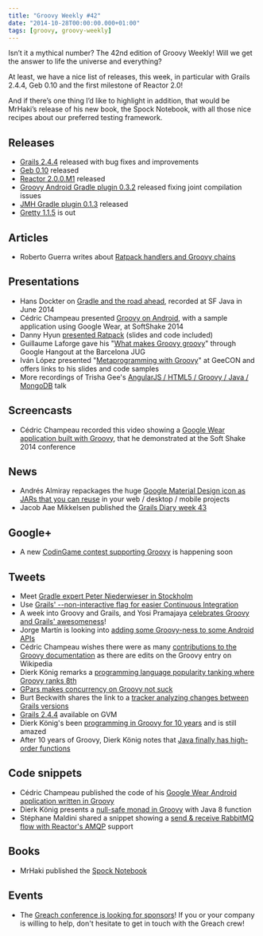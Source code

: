 ```yaml
---
title: "Groovy Weekly #42"
date: "2014-10-28T00:00:00.000+01:00"
tags: [groovy, groovy-weekly]
---
```


Isn’t it a mythical number? The 42nd edition of Groovy Weekly! Will we get the answer to life the universe and everything?

At least, we have a nice list of releases, this week, in particular with Grails 2.4.4, Geb 0.10 and the first milestone of Reactor 2.0!

And if there’s one thing I’d like to highlight in addition, that would be MrHaki’s release of his new book, the Spock Notebook, with all those nice recipes about our preferred testing framework.

## Releases

*   [Grails 2.4.4](https://twitter.com/grailsframework/status/527119729631461376) released with bug fixes and improvements
*   [Geb 0.10](https://twitter.com/tomaslin/status/524798100041261058) released
*   [Reactor 2.0.0.M1](https://spring.io/blog/2014/10/21/reactor-2-0-0-m1-released-with-reactive-streams-integration) released
*   [Groovy Android Gradle plugin 0.3.2](https://twitter.com/cedricchampeau/status/526687506323238912) released fixing joint compilation issues
*   [JMH Gradle plugin 0.1.3](https://twitter.com/cedricchampeau/status/527031406124609536) released
*   [Gretty 1.1.5](https://groups.google.com/forum/#!topic/gradle-dev/dpQkogqx_bw) is out
    
## Articles

*   Roberto Guerra writes about [Ratpack handlers and Groovy chains](http://blog.stumblingoncode.com/posts/2014-10-20-ratpack-groovy-chain.html)

## Presentations

*   Hans Dockter on [Gradle and the road ahead](https://thenewcircle.com/s/post/1673/gradle_and_the_road_ahead_hans_dockter_video), recorded at SF Java in June 2014
*   Cédric Champeau presented [Groovy on Android](https://twitter.com/cedricchampeau/status/525608597863268353), with a sample application using Google Wear, at SoftShake 2014
*   Danny Hyun [presented Ratpack](https://twitter.com/Lspacewalker/status/524763500674310144) (slides and code included)
*   Guillaume Laforge gave his "[What makes Groovy groovy](https://www.youtube.com/watch?v=8E3TdP_KIJo)" through Google Hangout at the Barcelona JUG
*   Iván López presented "[Metaprogramming with Groovy](https://twitter.com/ilopmar/status/525549799638966273)" at GeeCON and offers links to his slides and code samples
*   More recordings of Trisha Gee's [AngularJS / HTML5 / Groovy / Java / MongoDB](http://trishagee.github.io/presentation/angularjs_html5_groovy_java_mongodb_wcpgw/) talk

## Screencasts

*   Cédric Champeau recorded this video showing a [Google Wear application built with Groovy](https://vine.co/v/Ob2Z1dZrAFt), that he demonstrated at the Soft Shake 2014 conference

## News

*   Andrés Almiray repackages the huge [Google Material Design icon as JARs that you can reuse](https://github.com/aalmiray/google-materialdesignicons) in your web / desktop / mobile projects
*   Jacob Aae Mikkelsen published the [Grails Diary week 43](http://grydeske.net/news/show/67)

## Google+

*   A new [CodinGame contest supporting Groovy](https://plus.google.com/u/0/105332504458974739532/posts/L6edmMmQ6JR?cfem=1) is happening soon

## Tweets

*   Meet [Gradle expert Peter Niederwieser in Stockholm](https://twitter.com/gradleware/status/524843728511320064)
*   Use [Grails' --non-interactive flag for easier Continuous Integration](https://twitter.com/dailygrailstip/status/524964020478939136)
*   A week into Groovy and Grails, and Yosi Pramajaya [celebrates Groovy and Grails' awesomeness](https://twitter.com/yosipramajaya/status/525469302594347008)!
*   Jorge Martín is looking into [adding some Groovy-ness to some Android APIs](https://twitter.com/arasthel92/status/525914957599088640)
*   Cédric Champeau wishes there were as many [contributions to the Groovy documentation](https://twitter.com/CedricChampeau/status/525010686951579648) as there are edits on the Groovy entry on Wikipedia
*   Dierk König remarks a [programming language popularity tanking where Groovy ranks 8th](https://twitter.com/mittie/status/526137634671034368)
*   [GPars makes concurrency on Groovy not suck](https://twitter.com/Bl_nK_/status/525081570424532992)
*   Burt Beckwith shares the link to a [tracker analyzing changes between Grails versions](https://twitter.com/burtbeckwith/status/526440858217111553)
*   [Grails 2.4.4](https://twitter.com/gvmtool/status/527126880714252288) available on GVM
*   Dierk König's been [programming in Groovy for 10 years](https://twitter.com/mittie/status/527115100654956544) and is still amazed
*   After 10 years of Groovy, Dierk König notes that [Java finally has high-order functions](https://twitter.com/mittie/status/527129202588680193)

## Code snippets

*   Cédric Champeau published the code of his [Google Wear Android application written in Groovy](https://twitter.com/cedricchampeau/status/525608882253877248)
*   Dierk König presents a [null-safe monad in Groovy](https://gist.github.com/Dierk/358a2bf24cdcd10044e8) with Java 8 function
*   Stéphane Maldini shared a snippet showing a [send & receive RabbitMQ flow with Reactor's AMQP](https://gist.github.com/smaldini/d6858b08773e028f5383) support
    
## Books

*   MrHaki published the [Spock Notebook](http://mrhaki.blogspot.fr/2014/10/spocklight-notebook-is-published.html)

## Events

*   The [Greach conference is looking for sponsors](https://twitter.com/greachconf/status/525582247387480064)! If you or your company is willing to help, don't hesitate to get in touch with the Greach crew!
